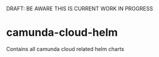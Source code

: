 DRAFT: BE AWARE THIS IS CURRENT WORK IN PROGRESS

# camunda-cloud-helm
Contains all camunda cloud related helm charts
